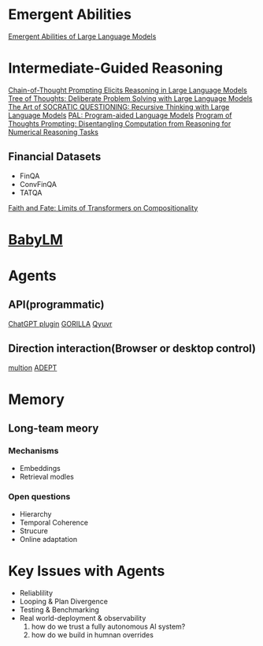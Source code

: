 # Emergent Abilities

[Emergent Abilities of Large Language Models](https://arxiv.org/abs/2206.07682)

# Intermediate-Guided Reasoning

[Chain-of-Thought Prompting Elicits Reasoning in Large Language Models](https://arxiv.org/abs/2201.11903)
[Tree of Thoughts: Deliberate Problem Solving with Large Language Models](https://arxiv.org/html/2305.10601v2)
[The Art of SOCRATIC QUESTIONING: Recursive Thinking with Large Language Models](https://arxiv.org/abs/2305.14999)
[PAL: Program-aided Language Models](https://arxiv.org/abs/2211.10435)
[Program of Thoughts Prompting: Disentangling Computation from Reasoning for Numerical Reasoning Tasks](https://arxiv.org/abs/2211.12588)

## Financial Datasets
 - FinQA
 - ConvFinQA
 - TATQA

[Faith and Fate: Limits of Transformers on Compositionality](https://arxiv.org/abs/2305.18654)


# [BabyLM](https://babylm.github.io/)





# Agents


## API(programmatic)

[ChatGPT plugin]()
[GORILLA](https://gorilla.cs.berkeley.edu/)
[Qyuvr](https://www.quivr.app/)

## Direction interaction(Browser or desktop control)

[multion](https://www.multion.ai/)
[ADEPT]()

# Memory

## Long-team meory

### Mechanisms

- Embeddings
- Retrieval modles

### Open questions

- Hierarchy
- Temporal Coherence
- Strucure
- Online adaptation


# Key Issues with Agents

- Reliablility
- Looping & Plan Divergence
- Testing & Benchmarking
- Real world-deployment & observability
    1. how do we trust a fully autonomous AI system?
    2. how do we build in humnan overrides



